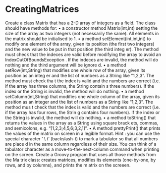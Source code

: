 CreatingMatrices
================

Create a class Matrix that has a 2-D array of integers as a field. The class should have methods for: • a constructor method Matrix(int,int) setting the size of the array as two integers (not necessarily the same). All elements in the matrix should be initialised to 1. • a method setElement(int,int,int) to modify one element of the array, given its position (the first two integers) and the new value to be put in that position (the third integ er). The method must check that the indeces are valid before modifying the array to avoid an IndexOutOfBoundsException . If the indeces are invalid, the method will do nothing and the third argument will be ignore d. • a method setRow(int,String) that modifies one whole row of the array, given its position as an integ er and the list of numbers as a String like “1,2,3”. The method must check tha t the index is valid and the numbers are correct (i.e. if the array has three columns, the String contain s three numbers). If the index or the String is invalid, the method will do nothing. • a method setColumn(int,String) that modifies one whole column of the array, given its position as an integer and the list of numbers as a String like “1,2,3”. The method mus t check that the index is valid and the numbers are correct (i.e. if the array has four rows, the Strin g contains four numbers). If the index or the String is invalid, the method will do nothing. • a method toString() that returns the values in the array as a String using square brack ets, commas, and semicolons, e.g. “[1,2,3;4,5,6;3,2,1]”. • A method prettyPrint() that prints the values of the matrix on screen in a legible format. Hint : you can use the special character ’ \ t’ (backslash-t) to mark a tabulator so that all numbers are place d in the same column regardless of their size. You can think of a tabulator character as a move-to-the-next-column command when printing on the screen. Create a Groovy program that uses all those methods from the Ma trix class: creates matrices, modifies its elements (one-by-one, by rows, and by columns), and prints the m atrix on the screeen.
